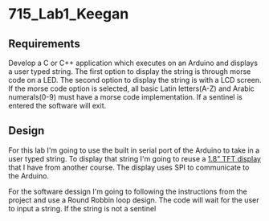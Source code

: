 # 715_Lab1_Keegan

## Requirements
Develop a C or C++ application which executes on an Arduino and displays a user typed string. The first option to display the string is through morse code on a LED. The second option to display the string is with a LCD screen. If the morse code option is selected, all basic Latin letters(A-Z) and Arabic numerals(0-9) must have a morse code implementation. If a sentinel is entered the software will exit.

## Design
For this lab I'm going to use the built in serial port of the Arduino to take in a user typed string. To display that string I'm going to reuse a [1.8" TFT display](https://www.adafruit.com/product/358) that I have from another course. The display uses SPI to communicate to the Arduino. 

For the software dessign I'm going to following the instructions from the project and use a Round Robbin loop design. The code will wait for the user to input a string. If the string is not a sentinel 

